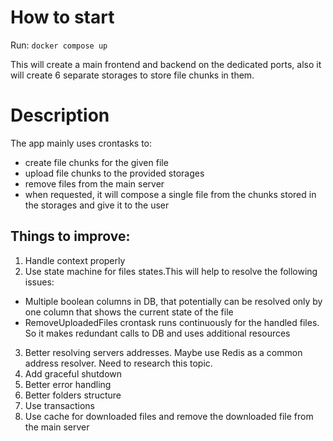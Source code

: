 # How to start
Run:
`
docker compose up
`

This will create a main frontend and backend on the dedicated ports, also it will create 6 separate storages to store file chunks in them.

# Description
The app mainly uses crontasks to:
- create file chunks for the given file
- upload file chunks to the provided storages
- remove files from the main server
- when requested, it will compose a single file from the chunks stored in the storages and give it to the user

## Things to improve:

1. Handle context properly
2. Use state machine for files states.This will help to resolve the following issues:

- Multiple boolean columns in DB, that potentially can be resolved only by one column that shows the current state of the file
- RemoveUploadedFiles crontask runs continuously for the handled files. So it makes redundant calls to DB and uses additional resources

3. Better resolving servers addresses. Maybe use Redis as a common address resolver. Need to research this topic.
4. Add graceful shutdown
5. Better error handling
6. Better folders structure
7. Use transactions
8. Use cache for downloaded files and remove the downloaded file from the main server
